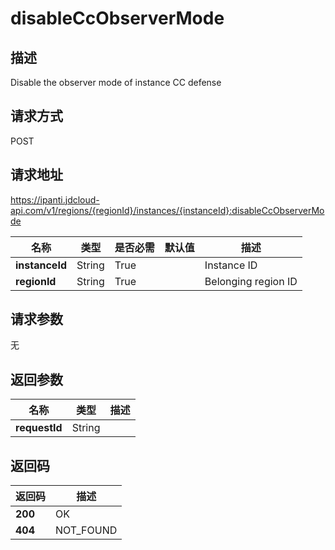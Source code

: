 # disableCcObserverMode


## 描述
Disable the observer mode of instance CC defense

## 请求方式
POST

## 请求地址
https://ipanti.jdcloud-api.com/v1/regions/{regionId}/instances/{instanceId}:disableCcObserverMode

|名称|类型|是否必需|默认值|描述|
|---|---|---|---|---|
|**instanceId**|String|True||Instance ID|
|**regionId**|String|True||Belonging region ID|

## 请求参数
无


## 返回参数
|名称|类型|描述|
|---|---|---|
|**requestId**|String||



## 返回码
|返回码|描述|
|---|---|
|**200**|OK|
|**404**|NOT_FOUND|

